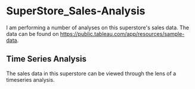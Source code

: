 # SuperStore_Sales-Analysis

I am performing a number of analyses on this superstore's sales data. The data can be found on https://public.tableau.com/app/resources/sample-data.

## Time Series Analysis

The sales data in this superstore can be viewed through the lens of a timeseries analysis.

